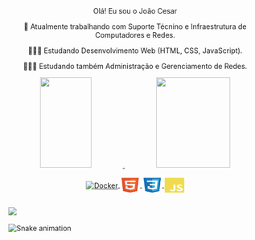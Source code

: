 <div align="center">
Olá! Eu sou o João Cesar

 <p>🏫 Atualmente trabalhando com Suporte Técnino e Infraestrutura de Computadores e Redes.</p>
 <p>👨🏻‍💻 Estudando Desenvolvimento Web (HTML, CSS, JavaScript).</p>
 <p>👨🏻‍💻 Estudando também Administração e Gerenciamento de Redes.</p>
</div>

<div align="center">
  <a href="https://github.com/uriellouis">
  <img width="45%" height="180px" src="https://github-readme-stats.vercel.app/api?username=uriellouis&show_icons=true&theme=dark&include_all_commits=true&count_private=true"/>
  <img width="54%" height="180x" src="https://github-readme-stats.vercel.app/api/top-langs/?username=uriellouis&layout=compact&langs_count=7&theme=dark"/>
</div>

<div align="center" style="display: inline_block"><br>
  <img align="center" alt="Docker" height="35" width="40" src="https://cdn.jsdelivr.net/gh/devicons/devicon/icons/docker/docker-plain-wordmark.svg">
  <img align="center" alt="HTML" height="30" width="40" src="https://raw.githubusercontent.com/devicons/devicon/master/icons/html5/html5-original.svg">
  <img align="center" alt="CSS" height="30" width="40" src="https://raw.githubusercontent.com/devicons/devicon/master/icons/css3/css3-original.svg">
  <img align="center" alt="JS" height="30" width="40" src="https://raw.githubusercontent.com/devicons/devicon/master/icons/javascript/javascript-plain.svg"> 
  </div>
  
  ##
  
<div>
  <a href="https://instagram.com/csr.ribeiro" target="_blank"><img src="https://img.shields.io/badge/-Instagram-%23E4405F?style=for-the-badge&logo=instagram&logoColor=white" target="_blank"></a>

  ![Snake animation](https://github.com/uriellouis/uriellouis/blob/output/github-contribution-grid-snake.svg)
  
</div>
  

